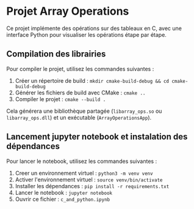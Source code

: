 # Projet Array Operations

Ce projet implémente des opérations sur des tableaux en C, avec une interface Python pour visualiser les opérations étape par étape.

## Compilation des librairies

Pour compiler le projet, utilisez les commandes suivantes :

1. Créer un répertoire de build : `mkdir cmake-build-debug && cd cmake-build-debug`
2. Générer les fichiers de build avec CMake : `cmake ..`
3. Compiler le projet : `cmake --build .`

Cela générera une bibliothèque partagée (`libarray_ops.so` ou `libarray_ops.dll`) et un exécutable (`ArrayOperationsApp`).

## Lancement jupyter notebook et instalation des dépendances

Pour lancer le notebook, utilisez les commandes suivantes :

1. Creer un environnement virtuel : `python3 -m venv venv`
2. Activer l'environnement virtuel : `source venv/bin/activate`
3. Installer les dépendances : `pip install -r requirements.txt`
4. Lancer le notebook : `jupyter notebook`
5. Ouvrir ce fichier : `c_and_python.ipynb`
